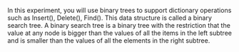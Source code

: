 In this experiment, you will use binary trees to support dictionary operations such as Insert(), Delete(), Find(). This data structure is called a binary search tree. A binary search tree is a binary tree with the restriction that the value at any node is bigger than the values of all the items in the left subtree and is smaller than the values of all the elements in the right subtree.   
